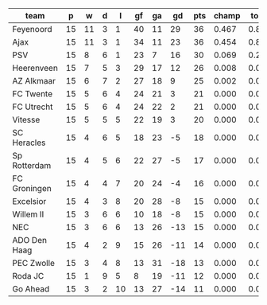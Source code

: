|     team     | p  | w  | d | l  | gf | ga | gd  | pts | champ | top2  | top3  | top4  |  5-7  | bot4  | bot3  | bot2  |
|--------------|----|----|---|----|----|----|-----|-----|-------|-------|-------|-------|-------|-------|-------|-------|
| Feyenoord    | 15 | 11 | 3 |  1 | 40 | 11 |  29 |  36 | 0.467 | 0.843 | 0.967 | 0.995 | 0.005 | 0.000 | 0.000 | 0.000|
| Ajax         | 15 | 11 | 3 |  1 | 34 | 11 |  23 |  36 | 0.454 | 0.831 | 0.963 | 0.993 | 0.007 | 0.000 | 0.000 | 0.000|
| PSV          | 15 |  8 | 6 |  1 | 23 |  7 |  16 |  30 | 0.069 | 0.258 | 0.718 | 0.911 | 0.087 | 0.000 | 0.000 | 0.000|
| Heerenveen   | 15 |  7 | 5 |  3 | 29 | 17 |  12 |  26 | 0.008 | 0.052 | 0.237 | 0.624 | 0.343 | 0.000 | 0.000 | 0.000|
| AZ Alkmaar   | 15 |  6 | 7 |  2 | 27 | 18 |   9 |  25 | 0.002 | 0.013 | 0.085 | 0.300 | 0.577 | 0.000 | 0.000 | 0.000|
| FC Twente    | 15 |  5 | 6 |  4 | 24 | 21 |   3 |  21 | 0.000 | 0.001 | 0.008 | 0.039 | 0.407 | 0.021 | 0.009 | 0.003|
| FC Utrecht   | 15 |  5 | 6 |  4 | 24 | 22 |   2 |  21 | 0.000 | 0.002 | 0.014 | 0.078 | 0.533 | 0.007 | 0.003 | 0.001|
| Vitesse      | 15 |  5 | 5 |  5 | 22 | 19 |   3 |  20 | 0.000 | 0.000 | 0.005 | 0.034 | 0.386 | 0.021 | 0.010 | 0.004|
| SC Heracles  | 15 |  4 | 6 |  5 | 18 | 23 |  -5 |  18 | 0.000 | 0.000 | 0.001 | 0.008 | 0.182 | 0.085 | 0.046 | 0.019|
| Sp Rotterdam | 15 |  4 | 5 |  6 | 22 | 27 |  -5 |  17 | 0.000 | 0.000 | 0.001 | 0.011 | 0.187 | 0.090 | 0.052 | 0.021|
| FC Groningen | 15 |  4 | 4 |  7 | 20 | 24 |  -4 |  16 | 0.000 | 0.000 | 0.000 | 0.007 | 0.164 | 0.098 | 0.053 | 0.024|
| Excelsior    | 15 |  4 | 3 |  8 | 20 | 28 |  -8 |  15 | 0.000 | 0.000 | 0.000 | 0.001 | 0.032 | 0.378 | 0.251 | 0.144|
| Willem II    | 15 |  3 | 6 |  6 | 10 | 18 |  -8 |  15 | 0.000 | 0.000 | 0.000 | 0.000 | 0.023 | 0.403 | 0.281 | 0.163|
| NEC          | 15 |  3 | 6 |  6 | 13 | 26 | -13 |  15 | 0.000 | 0.000 | 0.000 | 0.000 | 0.024 | 0.429 | 0.306 | 0.190|
| ADO Den Haag | 15 |  4 | 2 |  9 | 15 | 26 | -11 |  14 | 0.000 | 0.000 | 0.000 | 0.000 | 0.030 | 0.379 | 0.258 | 0.156|
| PEC Zwolle   | 15 |  3 | 4 |  8 | 13 | 31 | -18 |  13 | 0.000 | 0.000 | 0.000 | 0.000 | 0.004 | 0.686 | 0.567 | 0.413|
| Roda JC      | 15 |  1 | 9 |  5 |  8 | 19 | -11 |  12 | 0.000 | 0.000 | 0.000 | 0.000 | 0.008 | 0.627 | 0.492 | 0.341|
| Go Ahead     | 15 |  3 | 2 | 10 | 13 | 27 | -14 |  11 | 0.000 | 0.000 | 0.000 | 0.000 | 0.001 | 0.776 | 0.672 | 0.521|
